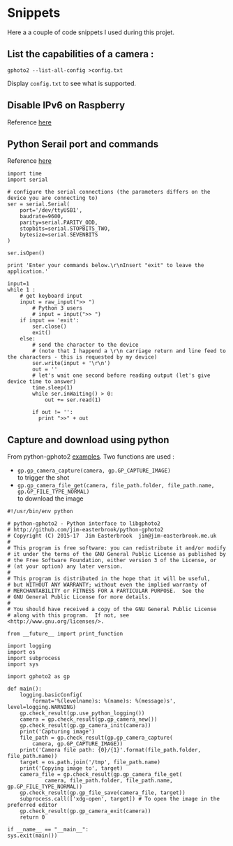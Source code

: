 # Snippets

Here a a couple of code snippets I used during this projet.

## List the capabilities of a camera : 
`gphoto2 --list-all-config >config.txt`


Display `config.txt` to see what is supported.

## Disable IPv6 on Raspberry 
Reference [here](https://askubuntu.com/a/309463/217297)

## Python Serail port and commands
Reference [here](https://stackoverflow.com/questions/676172/full-examples-of-using-pyserial-package)

```
import time
import serial

# configure the serial connections (the parameters differs on the device you are connecting to)
ser = serial.Serial(
    port='/dev/ttyUSB1',
    baudrate=9600,
    parity=serial.PARITY_ODD,
    stopbits=serial.STOPBITS_TWO,
    bytesize=serial.SEVENBITS
)

ser.isOpen()

print 'Enter your commands below.\r\nInsert "exit" to leave the application.'

input=1
while 1 :
    # get keyboard input
    input = raw_input(">> ")
        # Python 3 users
        # input = input(">> ")
    if input == 'exit':
        ser.close()
        exit()
    else:
        # send the character to the device
        # (note that I happend a \r\n carriage return and line feed to the characters - this is requested by my device)
        ser.write(input + '\r\n')
        out = ''
        # let's wait one second before reading output (let's give device time to answer)
        time.sleep(1)
        while ser.inWaiting() > 0:
            out += ser.read(1)

        if out != '':
          print ">>" + out
```

## Capture and download using python

From python-gphoto2 [examples](https://github.com/jim-easterbrook/python-gphoto2/blob/master/examples/capture-image.py).
Two functions are used : 
* `gp.gp_camera_capture(camera, gp.GP_CAPTURE_IMAGE)`  
to trigger the shot
* `gp.gp_camera_file_get(camera, file_path.folder, file_path.name, gp.GP_FILE_TYPE_NORMAL)`  
to download the image

```
#!/usr/bin/env python

# python-gphoto2 - Python interface to libgphoto2
# http://github.com/jim-easterbrook/python-gphoto2
# Copyright (C) 2015-17  Jim Easterbrook  jim@jim-easterbrook.me.uk
#
# This program is free software: you can redistribute it and/or modify
# it under the terms of the GNU General Public License as published by
# the Free Software Foundation, either version 3 of the License, or
# (at your option) any later version.
#
# This program is distributed in the hope that it will be useful,
# but WITHOUT ANY WARRANTY; without even the implied warranty of
# MERCHANTABILITY or FITNESS FOR A PARTICULAR PURPOSE.  See the
# GNU General Public License for more details.
#
# You should have received a copy of the GNU General Public License
# along with this program.  If not, see <http://www.gnu.org/licenses/>.

from __future__ import print_function

import logging
import os
import subprocess
import sys

import gphoto2 as gp

def main():
    logging.basicConfig(
        format='%(levelname)s: %(name)s: %(message)s', level=logging.WARNING)
    gp.check_result(gp.use_python_logging())
    camera = gp.check_result(gp.gp_camera_new())
    gp.check_result(gp.gp_camera_init(camera))
    print('Capturing image')
    file_path = gp.check_result(gp.gp_camera_capture(
        camera, gp.GP_CAPTURE_IMAGE))
    print('Camera file path: {0}/{1}'.format(file_path.folder, file_path.name))
    target = os.path.join('/tmp', file_path.name)
    print('Copying image to', target)
    camera_file = gp.check_result(gp.gp_camera_file_get(
            camera, file_path.folder, file_path.name, gp.GP_FILE_TYPE_NORMAL))
    gp.check_result(gp.gp_file_save(camera_file, target))
    subprocess.call(['xdg-open', target]) # To open the image in the preferred editor
    gp.check_result(gp.gp_camera_exit(camera))
    return 0

if __name__ == "__main__":
sys.exit(main())
```

